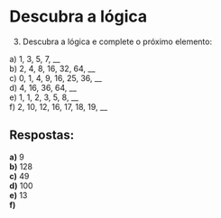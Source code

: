 # Descubra a lógica

3) Descubra a lógica e complete o próximo elemento:

a) 1, 3, 5, 7, __ <br>
b) 2, 4, 8, 16, 32, 64, __ <br>
c) 0, 1, 4, 9, 16, 25, 36, __ <br>
d) 4, 16, 36, 64, __ <br>
e) 1, 1, 2, 3, 5, 8, __ <br> 
f) 2, 10, 12, 16, 17, 18, 19, __ <br>

## Respostas:

<strong>a)</strong> 9 <br>
<strong>b)</strong> 128 <br>
<strong>c)</strong> 49 <br>
<strong>d)</strong> 100 <br>
<strong>e)</strong> 13 <br>
<strong>f)</strong> 
